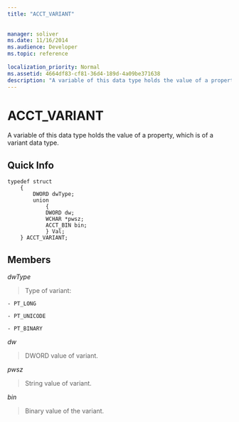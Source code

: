 ```yaml
---
title: "ACCT_VARIANT"
 
 
manager: soliver
ms.date: 11/16/2014
ms.audience: Developer
ms.topic: reference
 
localization_priority: Normal
ms.assetid: 4664df83-cf81-36d4-189d-4a09be371638
description: "A variable of this data type holds the value of a property, which is of a variant data type."
---
```


# ACCT_VARIANT

A variable of this data type holds the value of a property, which is of a variant data type.
  
## Quick Info

```
typedef struct 
    { 
        DWORD dwType; 
        union  
            { 
            DWORD dw; 
            WCHAR *pwsz; 
            ACCT_BIN bin; 
            } Val; 
    } ACCT_VARIANT; 

```

## Members

 _dwType_
  
> Type of variant:
    
    - PT_LONG
    
    - PT_UNICODE
    
    - PT_BINARY
    
 _dw_
  
> DWORD value of variant.
    
 _pwsz_
  
> String value of variant.
    
 _bin_
  
> Binary value of the variant.
    

